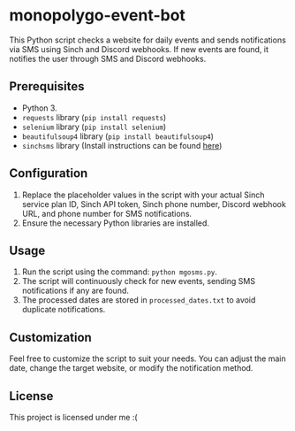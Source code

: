 # monopolygo-event-bot

This Python script checks a website for daily events and sends notifications via SMS using Sinch and Discord webhooks. If new events are found, it notifies the user through SMS and Discord webhooks.

## Prerequisites

- Python 3.
- `requests` library (`pip install requests`)
- `selenium` library (`pip install selenium`)
- `beautifulsoup4` library (`pip install beautifulsoup4`)
- `sinchsms` library (Install instructions can be found [here](https://www.sinch.com/docs/sms/rest/#install))

## Configuration

1. Replace the placeholder values in the script with your actual Sinch service plan ID, Sinch API token, Sinch phone number, Discord webhook URL, and phone number for SMS notifications.
2. Ensure the necessary Python libraries are installed.

## Usage

1. Run the script using the command: `python mgosms.py`.
2. The script will continuously check for new events, sending SMS notifications if any are found.
3. The processed dates are stored in `processed_dates.txt` to avoid duplicate notifications.

## Customization

Feel free to customize the script to suit your needs. You can adjust the main date, change the target website, or modify the notification method.

## License

This project is licensed under me :(
